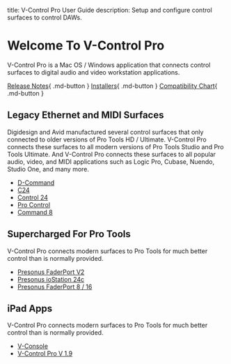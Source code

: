 title: V-Control Pro User Guide
description: Setup and configure control surfaces to control DAWs.

# Welcome To V-Control Pro
V-Control Pro is a Mac OS / Windows application that connects control surfaces to digital audio and video workstation applications.

[Release Notes](https://neyrinck.com/help/v-control-pro-release-notes/){ .md-button }
[Installers](https://neyrinck.com/download/v-control-pro/){ .md-button }
[Compatibility Chart](https://neyrinck.com/vcpro-compatibility/){ .md-button }

## Legacy Ethernet and MIDI Surfaces
Digidesign and Avid manufactured several control surfaces that only connected to older versions of Pro Tools HD / Ultimate. V-Control Pro connects these surfaces to all modern versions of Pro Tools Studio and Pro Tools Ultimate. And V-Control Pro connects these surfaces to all popular audio, video, and MIDI applications such as Logic Pro, Cubase, Nuendo, Studio One, and many more.

* [D-Command](./d-command/)
* [C24](./c24/)
* [Control 24](./control-24/)
* [Pro Control](./pro-control/)
* [Command 8](./command8)

## Supercharged For Pro Tools
V-Control Pro connects modern surfaces to Pro Tools for much better control than is normally provided.

* [Presonus FaderPort V2](./faderport-v2)
* [Presonus ioStation 24c](./faderport-v2)
* [Presonus FaderPort 8 / 16](./faderport-8-16)

## iPad Apps
V-Control Pro connects modern surfaces to Pro Tools for much better control than is normally provided.

* [V-Console](./faderport-v2)
* [V-Control Pro V 1.9](./faderport-v2)

